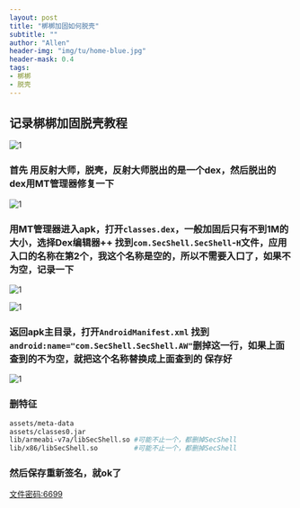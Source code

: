 ```yaml
---
layout: post
title: "梆梆加固如何脱壳"
subtitle: ""
author: "Allen"
header-img: "img/tu/home-blue.jpg"
header-mask: 0.4
tags:
- 梆梆
- 脱壳
---
```

## 记录梆梆加固脱壳教程

![1](https://img.imgdd.com/8853f7ae-0b5e-4687-820f-d70556b1bfe8.jpg)

### 首先 用反射大师，脱壳，反射大师脱出的是一个dex，然后脱出的dex用MT管理器修复一下

![1](https://img.imgdd.com/38259007-dd93-44bd-b3e8-c3aae16c0196.jpg)

### 用MT管理器进入apk，打开`classes.dex`，一般加固后只有不到1M的大小，选择Dex编辑器++  找到`com.SecShell.SecShell`-`H`文件，应用入口的名称在第2个，我这个名称是空的，所以不需要入口了，如果不为空，记录一下

![1](https://img.imgdd.com/afc14fa8-c196-47b6-ba50-cda56af7a065.jpg)

![1](https://img.imgdd.com/3b8acb1c-9eff-4fb2-bf28-36c214ba6836.jpg)

### 返回apk主目录，打开`AndroidManifest.xml` 找到`android:name="com.SecShell.SecShell.AW"`删掉这一行，如果上面查到的不为空，就把这个名称替换成上面查到的 保存好

![1](https://img.imgdd.com/8fc57fe6-6746-4917-a7d7-0ff45aed23c3.jpg)

### 删特征

```sh
assets/meta-data
assets/classes0.jar
lib/armeabi-v7a/libSecShell.so #可能不止一个，都删掉SecShell
lib/x86/libSecShell.so         #可能不止一个，都删掉SecShell
```
### 然后保存重新签名，就ok了

[文件密码:6699](https://wwqo.lanzouo.com/b02sfoakwd)